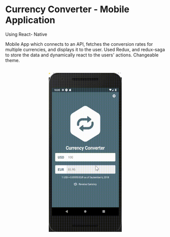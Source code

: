 # Currency Converter - Mobile Application 
<dl>
  <dt>Using React- Native</dt>
</dl>
Mobile App which connects to an API, fetches the conversion rates for multiple currencies,
and displays it to the user.
Used Redux, and redux-saga to store the data and dynamically react to the users' actions.
Changeable theme.
<br>
<br>
<p align="center">
  <img height=500 width=230 src="MobileAppDemo.gif">
</p>

